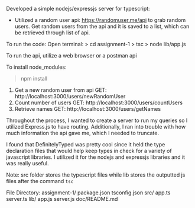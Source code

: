 Developed a simple nodejs/expressjs server for typescript:

- Utilized a random user api: https://randomuser.me/api to 
grab random users. Get random users from the api and it is saved to a list, which can be retrieved through list of api.

To run the code:
Open terminal:
    > cd assignment-1
    > tsc
    > node lib/app.js

To run the api, utilize a web browser or a postman api

To install node_modules: 
> npm install

1. Get a new random user from api
GET: http://localhost:3000/users/newRandomUser
2. Count number of users
GET: http://localhost:3000/users/countUsers
3. Retrieve names
GET: http://localhost:3000/users/getNames


Throughout the process, I wanted to create a server to run my queries
so I utilized Express.js to have routing. Additionally, I ran into
trouble with how much information the api gave me, which I needed to 
truncate.

I found that DefinitelyTyped was pretty cool since it held the type
declaration files that would help keep types in check for a variety of javascript libraries. I utilized it for the nodejs and expressjs
libraries and it was really useful.

Note: src folder stores the typescript files while lib stores the outputted js files after the command `tsc`

File Directory:
assignment-1/
    package.json
    tsconfig.json
    src/
        app.ts
        server.ts
    lib/
        app.js
        server.js
    doc/README.md